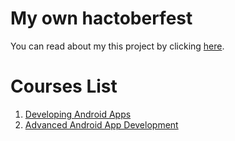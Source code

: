 # My own hactoberfest 
You can read about my this project by clicking [here](https://goo.gl/cLHwPL).

# Courses List
1. [Developing Android Apps](https://goo.gl/4arfb5)
2. [Advanced Android App Development](https://goo.gl/yuWPMx)


